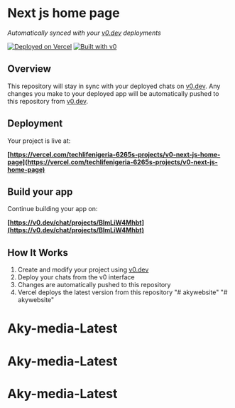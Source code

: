 # Next js home page

*Automatically synced with your [v0.dev](https://v0.dev) deployments*

[![Deployed on Vercel](https://img.shields.io/badge/Deployed%20on-Vercel-black?style=for-the-badge&logo=vercel)](https://vercel.com/techlifenigeria-6265s-projects/v0-next-js-home-page)
[![Built with v0](https://img.shields.io/badge/Built%20with-v0.dev-black?style=for-the-badge)](https://v0.dev/chat/projects/BlmLiW4Mhbt)

## Overview

This repository will stay in sync with your deployed chats on [v0.dev](https://v0.dev).
Any changes you make to your deployed app will be automatically pushed to this repository from [v0.dev](https://v0.dev).

## Deployment

Your project is live at:

**[https://vercel.com/techlifenigeria-6265s-projects/v0-next-js-home-page](https://vercel.com/techlifenigeria-6265s-projects/v0-next-js-home-page)**

## Build your app

Continue building your app on:

**[https://v0.dev/chat/projects/BlmLiW4Mhbt](https://v0.dev/chat/projects/BlmLiW4Mhbt)**

## How It Works

1. Create and modify your project using [v0.dev](https://v0.dev)
2. Deploy your chats from the v0 interface
3. Changes are automatically pushed to this repository
4. Vercel deploys the latest version from this repository
"# akywebsite" 
"# akywebsite" 
# Aky-media-Latest
# Aky-media-Latest
# Aky-media-Latest
